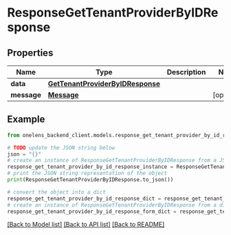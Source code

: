 # ResponseGetTenantProviderByIDResponse


## Properties

Name | Type | Description | Notes
------------ | ------------- | ------------- | -------------
**data** | [**GetTenantProviderByIDResponse**](GetTenantProviderByIDResponse.md) |  | 
**message** | [**Message**](Message.md) |  | [optional] 

## Example

```python
from onelens_backend_client.models.response_get_tenant_provider_by_id_response import ResponseGetTenantProviderByIDResponse

# TODO update the JSON string below
json = "{}"
# create an instance of ResponseGetTenantProviderByIDResponse from a JSON string
response_get_tenant_provider_by_id_response_instance = ResponseGetTenantProviderByIDResponse.from_json(json)
# print the JSON string representation of the object
print(ResponseGetTenantProviderByIDResponse.to_json())

# convert the object into a dict
response_get_tenant_provider_by_id_response_dict = response_get_tenant_provider_by_id_response_instance.to_dict()
# create an instance of ResponseGetTenantProviderByIDResponse from a dict
response_get_tenant_provider_by_id_response_form_dict = response_get_tenant_provider_by_id_response.from_dict(response_get_tenant_provider_by_id_response_dict)
```
[[Back to Model list]](../README.md#documentation-for-models) [[Back to API list]](../README.md#documentation-for-api-endpoints) [[Back to README]](../README.md)


